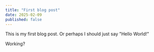 ```yaml
---
title: "First blog post"
date: 2025-02-09
published: false
---
```


This is my first blog post. Or perhaps I should just say "Hello World!"

Working?
